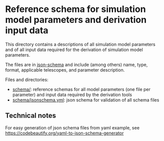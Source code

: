 # Reference schema for simulation model parameters and derivation input data

This directory contains a descriptions of all simulation model parameters and of all input data required for the derivation of simulation model parameters.

The files are in [json-schema](https://json-schema.org/) and include (among others) name, type, format, applicable telescopes, and parameter description.

Files and directories:
- [schema/](./): reference schemas for all model parameters (one file per parameter) and input data required by the derivation tools
- [schema/jsonschema.yml](./jsonschema.yml): json schema for validation of all schema files

## Technical notes

For easy generation of json schema files from yaml example, see https://codebeautify.org/yaml-to-json-schema-generator
